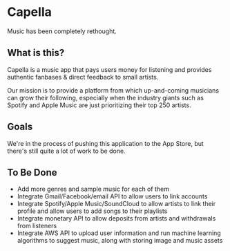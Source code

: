 # Capella

Music has been completely rethought.

## What is this?

Capella is a music app that pays users money for listening and provides authentic fanbases & direct feedback to small artists.

Our mission is to provide a platform from which up-and-coming musicians can grow their following, especially when the industry giants such as Spotify and Apple Music are just prioritizing their top 250 artists.

## Goals

We're in the process of pushing this application to the App Store, but there's still quite a lot of work to be done. 

## To Be Done

 - Add more genres and sample music for each of them
 - Integrate Gmail/Facebook/email API to allow users to link accounts
 - Integrate Spotify/Apple Music/SoundCloud to allow artists to link their profile and allow users to add songs to their playlists
 - Integrate monetary API to allow deposits from artists and withdrawals from listeners
 - Integrate AWS API to upload user information and run machine learning algorithms to suggest music, along with storing image and music assets